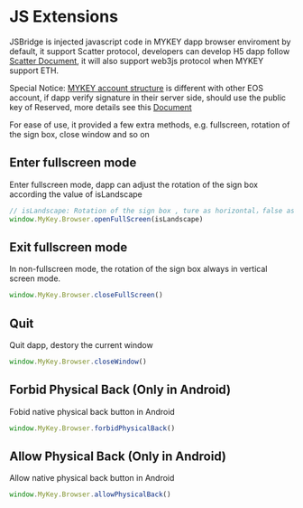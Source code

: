 # JS Extensions

JSBridge is injected javascript code in MYKEY dapp browser enviroment by default, it support Scatter protocol, developers can develop H5 dapp follow [Scatter Document](https://get-scatter.com/docs/api-reference), it will also support web3js protocol when MYKEY support ETH.

Special Notice: [MYKEY account structure](https://github.com/mykeylab/Documentation/blob/master/English/MYKEY%20on%20EOSIO.md#mykey-account-structure) is different with other EOS account, if dapp verify signature in their server side, should use the public key of Reserved, more details see this [Document]()

For ease of use, it provided a few extra methods, e.g. fullscreen, rotation of the sign box, close window and so on

## Enter fullscreen mode

Enter fullscreen mode, dapp can adjust the rotation of the sign box according the value of isLandscape

```javascript
// isLandscape: Rotation of the sign box , ture as horizontal，false as vertical.
window.MyKey.Browser.openFullScreen(isLandscape)
```

## Exit fullscreen mode

In non-fullscreen mode, the rotation of the sign box always in vertical screen mode.

```javascript
window.MyKey.Browser.closeFullScreen()
```

## Quit

Quit dapp, destory the current window

```javascript
window.MyKey.Browser.closeWindow()
```

## Forbid Physical Back \(Only in Android\)

Fobid native physical back button in Android

```javascript
window.MyKey.Browser.forbidPhysicalBack()
```

## Allow Physical Back \(Only in Android\)

Allow native physical back button in Android

```javascript
window.MyKey.Browser.allowPhysicalBack()
```

